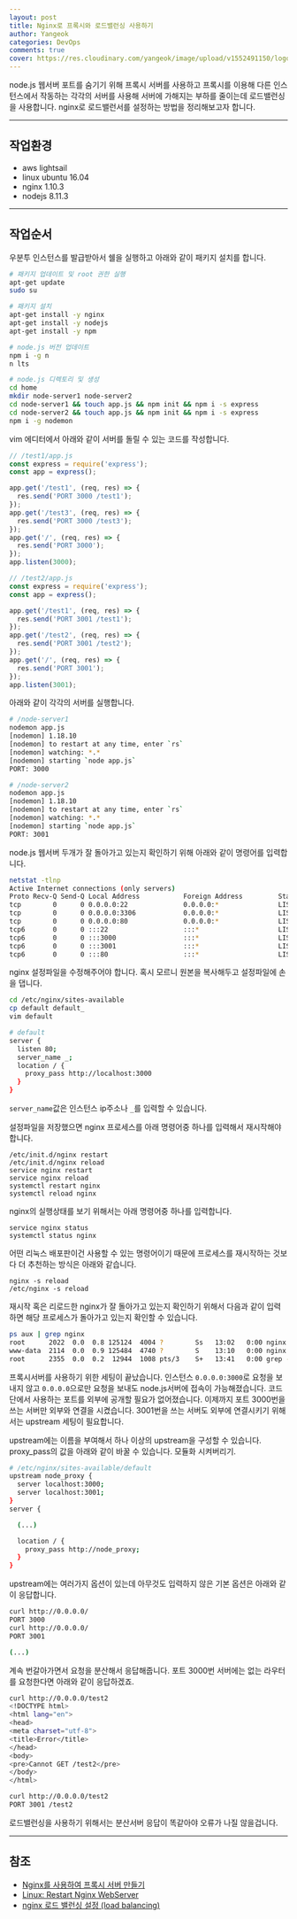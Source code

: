 ```yaml
---
layout: post
title: Nginx로 프록시와 로드밸런싱 사용하기
author: Yangeok
categories: DevOps
comments: true
cover: https://res.cloudinary.com/yangeok/image/upload/v1552491150/logo/posts/nginx.jpg
---
```


node.js 웹서버 포트를 숨기기 위해 프록시 서버를 사용하고 프록시를 이용해 다른 인스턴스에서 작동하는 각각의 서버를 사용해 서버에 가해지는 부하를 줄이는데 로드밸런싱을 사용합니다. nginx로 로드밸런서를 설정하는 방법을 정리해보고자 합니다.

---

## 작업환경

- aws lightsail
- linux ubuntu 16.04
- nginx 1.10.3
- nodejs 8.11.3

---

## 작업순서

우분투 인스턴스를 발급받아서 쉘을 실행하고 아래와 같이 패키지 설치를 합니다.

```sh
# 패키지 업데이트 및 root 권한 실행
apt-get update
sudo su

# 패키지 설치
apt-get install -y nginx
apt-get install -y nodejs
apt-get install -y npm

# node.js 버전 업데이트
npm i -g n
n lts

# node.js 디렉토리 및 생성
cd home
mkdir node-server1 node-server2
cd node-server1 && touch app.js && npm init && npm i -s express
cd node-server2 && touch app.js && npm init && npm i -s express
npm i -g nodemon
```

vim 에디터에서 아래와 같이 서버를 돌릴 수 있는 코드를 작성합니다.

```js
// /test1/app.js
const express = require('express');
const app = express();

app.get('/test1', (req, res) => {
  res.send('PORT 3000 /test1');
});
app.get('/test3', (req, res) => {
  res.send('PORT 3000 /test3');
});
app.get('/', (req, res) => {
  res.send('PORT 3000');
});
app.listen(3000);

// /test2/app.js
const express = require('express');
const app = express();

app.get('/test1', (req, res) => {
  res.send('PORT 3001 /test1');
});
app.get('/test2', (req, res) => {
  res.send('PORT 3001 /test2');
});
app.get('/', (req, res) => {
  res.send('PORT 3001');
});
app.listen(3001);
```

아래와 같이 각각의 서버를 실행합니다.

```sh
# /node-server1
nodemon app.js
[nodemon] 1.18.10
[nodemon] to restart at any time, enter `rs`
[nodemon] watching: *.*
[nodemon] starting `node app.js`
PORT: 3000

# /node-server2
nodemon app.js
[nodemon] 1.18.10
[nodemon] to restart at any time, enter `rs`
[nodemon] watching: *.*
[nodemon] starting `node app.js`
PORT: 3001
```

node.js 웹서버 두개가 잘 돌아가고 있는지 확인하기 위해 아래와 같이 명령어를 입력합니다.

```sh
netstat -tlnp
Active Internet connections (only servers)
Proto Recv-Q Send-Q Local Address           Foreign Address         State       PID/Program name
tcp        0      0 0.0.0.0:22              0.0.0.0:*               LISTEN      1102/sshd
tcp        0      0 0.0.0.0:3306            0.0.0.0:*               LISTEN      1097/mysqld
tcp        0      0 0.0.0.0:80              0.0.0.0:*               LISTEN      2022/nginx -g daemo
tcp6       0      0 :::22                   :::*                    LISTEN      1102/sshd
tcp6       0      0 :::3000                 :::*                    LISTEN      2136/node
tcp6       0      0 :::3001                 :::*                    LISTEN      2250/node
tcp6       0      0 :::80                   :::*                    LISTEN      2022/nginx -g daemo
```

nginx 설정파일을 수정해주어야 합니다. 혹시 모르니 원본을 복사해두고 설정파일에 손을 댑니다.

```sh
cd /etc/nginx/sites-available
cp default default_
vim default

# default
server {
  listen 80;
  server_name _;
  location / {
    proxy_pass http://localhost:3000
  }
}
```

`server_name`값은 인스턴스 ip주소나 `_`를 입력할 수 있습니다.

설정파일을 저장했으면 nginx 프로세스를 아래 명령어중 하나를 입력해서 재시작해야 합니다.

```
/etc/init.d/nginx restart
/etc/init.d/nginx reload
service nginx restart
service nginx reload
systemctl restart nginx
systemctl reload nginx
```

nginx의 실행상태를 보기 위해서는 아래 명령어중 하나를 입력합니다.

```
service nginx status
systemctl status nginx
```

어떤 리눅스 배포판이건 사용할 수 있는 명령어이기 때문에 프로세스를 재시작하는 것보다 더 추천하는 방식은 아래와 같습니다.

```
nginx -s reload
/etc/nginx -s reload
```

재시작 혹은 리로드한 nginx가 잘 돌아가고 있는지 확인하기 위해서 다음과 같이 입력하면 해당 프로세스가 돌아가고 있는지 확인할 수 있습니다.

```sh
ps aux | grep nginx
root      2022  0.0  0.8 125124  4004 ?        Ss   13:02   0:00 nginx: master process /usr/sbin/nginx -g daemon on; master_process on;
www-data  2114  0.0  0.9 125484  4740 ?        S    13:10   0:00 nginx: worker process
root      2355  0.0  0.2  12944  1008 pts/3    S+   13:41   0:00 grep --color=auto nginx
```

프록시서버를 사용하기 위한 세팅이 끝났습니다. 인스턴스 `0.0.0.0:3000`로 요청을 보내지 않고 `0.0.0.0`으로만 요청을 보내도 node.js서버에 접속이 가능해졌습니다. 코드단에서 사용하는 포트를 외부에 공개할 필요가 없어졌습니다. 이제까지 포트 3000번을 쓰는 서버만 외부와 연결을 시켰습니다. 3001번을 쓰는 서버도 외부에 연결시키기 위해서는 upstream 세팅이 필요합니다.

upstream에는 이름을 부여해서 하나 이상의 upstream을 구성할 수 있습니다. proxy_pass의 값을 아래와 같이 바꿀 수 있습니다. 모듈화 시켜버리기.

```sh
# /etc/nginx/sites-available/default
upstream node_proxy {
  server localhost:3000;
  server localhost:3001;
}
server {

  (...)

  location / {
    proxy_pass http://node_proxy;
  }
}
```

upstream에는 여러가지 옵션이 있는데 아무것도 입력하지 않은 기본 옵션은 아래와 같이 응답합니다.

```sh
curl http://0.0.0.0/
PORT 3000
curl http://0.0.0.0/
PORT 3001

(...)
```

계속 번갈아가면서 요청을 분산해서 응답해줍니다. 포트 3000번 서버에는 없는 라우터를 요청한다면 아래와 같이 응답하겠죠.

```sh
curl http://0.0.0.0/test2
<!DOCTYPE html>
<html lang="en">
<head>
<meta charset="utf-8">
<title>Error</title>
</head>
<body>
<pre>Cannot GET /test2</pre>
</body>
</html>

curl http://0.0.0.0/test2
PORT 3001 /test2
```

로드밸런싱을 사용하기 위해서는 분산서버 응답이 똑같아야 오류가 나질 않을겁니다.

---

## 참조

- [Nginx를 사용하여 프록시 서버 만들기](https://velog.io/@jeff0720/2018-11-18-2111-%EC%9E%91%EC%84%B1%EB%90%A8-iojomvsf0n)
- [Linux: Restart Nginx WebServer](https://www.cyberciti.biz/faq/nginx-linux-restart/)
- [nginx 로드 밸런싱 설정 (load balancing)](https://www.lesstif.com/pages/viewpage.action?pageId=35357063)
